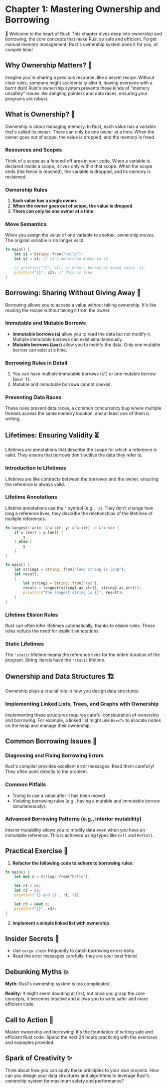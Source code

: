 # Chapter 1: Mastering Ownership and Borrowing

🦀 Welcome to the heart of Rust! This chapter dives deep into ownership and borrowing, the core concepts that make Rust so safe and efficient. Forget manual memory management; Rust's ownership system does it for you, at compile time!

## Why Ownership Matters? 🤔

Imagine you're sharing a precious resource, like a secret recipe. Without clear rules, someone might accidentally alter it, leaving everyone with a burnt dish! Rust's ownership system prevents these kinds of "memory unsafety" issues like dangling pointers and data races, ensuring your programs are robust.

## What is Ownership? 🔑

Ownership is about managing memory. In Rust, each value has a variable that's called its *owner*. There can only be one owner at a time. When the owner goes out of scope, the value is dropped, and the memory is freed.

### Resources and Scopes

Think of a scope as a fenced-off area in your code. When a variable is declared inside a scope, it lives only within that scope. When the scope ends (the fence is reached), the variable is dropped, and its memory is reclaimed.

### Ownership Rules

1.  **Each value has a single owner.**
2.  **When the owner goes out of scope, the value is dropped.**
3.  **There can only be one owner at a time.**

### Move Semantics

When you assign the value of one variable to another, ownership *moves*. The original variable is no longer valid.

```rust
fn main() {
    let s1 = String::from("hello");
    let s2 = s1; // s1's ownership moves to s2

    // println!("{}", s1); // Error: borrow of moved value 's1'
    println!("{}", s2); // This is fine
}
```

## Borrowing: Sharing Without Giving Away 🤝

Borrowing allows you to access a value without taking ownership. It's like reading the recipe without taking it from the owner.

### Immutable and Mutable Borrows

-   **Immutable borrows (`&`)** allow you to read the data but not modify it. Multiple immutable borrows can exist simultaneously.
-   **Mutable borrows (`&mut`)** allow you to modify the data. Only one mutable borrow can exist at a time.

### Borrowing Rules in Detail

1.  You can have multiple immutable borrows (`&T`) or one mutable borrow (`&mut T`).
2.  Mutable and immutable borrows cannot coexist.

### Preventing Data Races

These rules prevent data races, a common concurrency bug where multiple threads access the same memory location, and at least one of them is writing.

## Lifetimes: Ensuring Validity ⏳

Lifetimes are annotations that describe the scope for which a reference is valid. They ensure that borrows don't outlive the data they refer to.

### Introduction to Lifetimes

Lifetimes are like contracts between the borrower and the owner, ensuring the reference is always valid.

### Lifetime Annotations

Lifetime annotations use the `'` symbol (e.g., `'a`). They don't change how long a reference lives; they describe the relationships of the lifetimes of multiple references.

```rust
fn longest<'a>(x: &'a str, y: &'a str) -> &'a str {
    if x.len() > y.len() {
        x
    } else {
        y
    }
}

fn main() {
    let string1 = String::from("long string is long");
    let result;
    {
        let string2 = String::from("xyz");
        result = longest(string1.as_str(), string2.as_str());
        println!("The longest string is {}", result);
    }
}
```

### Lifetime Elision Rules

Rust can often infer lifetimes automatically, thanks to elision rules. These rules reduce the need for explicit annotations.

### Static Lifetimes

The `'static` lifetime means the reference lives for the entire duration of the program. String literals have the `'static` lifetime.

## Ownership and Data Structures 🏗️

Ownership plays a crucial role in how you design data structures.

### Implementing Linked Lists, Trees, and Graphs with Ownership

Implementing these structures requires careful consideration of ownership and borrowing. For example, a linked list might use `Box<T>` to allocate nodes on the heap and manage their ownership.

## Common Borrowing Issues 🐛

### Diagnosing and Fixing Borrowing Errors

Rust's compiler provides excellent error messages. Read them carefully! They often point directly to the problem.

### Common Pitfalls

-   Trying to use a value after it has been moved.
-   Violating borrowing rules (e.g., having a mutable and immutable borrow simultaneously).

### Advanced Borrowing Patterns (e.g., interior mutability)

Interior mutability allows you to modify data even when you have an immutable reference. This is achieved using types like `Cell` and `RefCell`.

## Practical Exercise 🚀

1.  **Refactor the following code to adhere to borrowing rules:**

```rust
fn main() {
    let mut s = String::from("hello");

    let r1 = &s;
    let r2 = &s;
    println!("{} and {}", r1, r2);

    let r3 = &mut s;
    println!("{}", r3);
}
```

2.  **Implement a simple linked list with ownership.**

## Insider Secrets 🤫

-   Use `cargo check` frequently to catch borrowing errors early.
-   Read the error messages carefully; they are your best friend.

## Debunking Myths 💥

**Myth:** Rust's ownership system is too complicated.

**Reality:** It might seem daunting at first, but once you grasp the core concepts, it becomes intuitive and allows you to write safer and more efficient code.

## Call to Action 💪

Master ownership and borrowing! It's the foundation of writing safe and efficient Rust code. Spend the next 24 hours practicing with the exercises and examples provided.

## Spark of Creativity ✨

Think about how you can apply these principles to your own projects. How can you design your data structures and algorithms to leverage Rust's ownership system for maximum safety and performance?